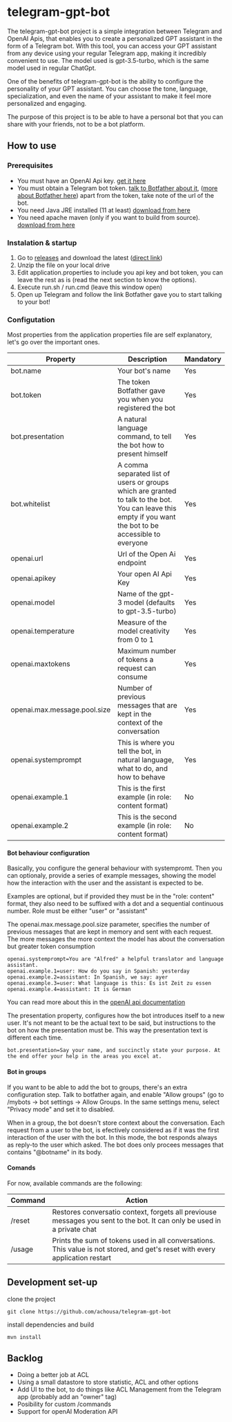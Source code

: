 # telegram-gpt-bot

The telegram-gpt-bot project is a simple integration between Telegram and OpenAI Apis, that enables you to create a personalized GPT assistant in the form of a Telegram bot. With this tool, you can access your GPT assistant from any device using your regular Telegram app, making it incredibly convenient to use. The model used is gpt-3.5-turbo, which is the same model used in regular ChatGpt.

One of the benefits of telegram-gpt-bot is the ability to configure the personality of your GPT assistant. You can choose the tone, language, specialization, and even the name of your assistant to make it feel more personalized and engaging.

The purpose of this project is to be able to have a personal bot that you can share with your friends, not to be a bot platform.

## How to use

### Prerequisites

- You must have an OpenAI Api key. [get it here](https://platform.openai.com)
- You must obtain a Telegram bot token. [talk to Botfather about it](https://t.me/botfather), ([more about Botfather here](https://t.me/botfather)) apart from the token, take note of the url of the bot.
- You need Java JRE installed (11 at least) [download from here](https://adoptium.net/es/installation/#x64_win-jre)
- You need apache maven (only if you want to build from source). [download from here](https://maven.apache.org/download.cgi)

### Instalation & startup

1. Go to [releases](https://github.com/achousa/telegram-gpt-bot/releases) and download the latest ([direct link](https://github.com/achousa/telegram-gpt-bot/releases/download/0.0.1/telegram-gpt-bot-0.0.1.zip))
2. Unzip the file on your local drive
3. Edit application.properties to include you api key and bot token, you can leave the rest as is (read the next section to know the options).
4. Execute run.sh / run.cmd (leave this window open)
5. Open up Telegram and follow the link Botfather gave you to start talking to your bot!

### Configutation

Most properties from the application properties file are self explanatory, let's go over the important ones.

| Property | Description | Mandatory |
| ----------- | ----------- | -------- |
| bot.name | Your bot's name |   Yes   |
| bot.token | The token Botfather gave you when you registered the bot |   Yes   |
| bot.presentation | A natural language command, to tell the bot how to present himself |   Yes   |
| bot.whitelist | A comma separated list of users or groups which are granted to talk to the bot. You can leave this empty if you want the bot to be accessible to everyone |   Yes   |
| openai.url | Url of the Open Ai endpoint |   Yes   |
| openai.apikey | Your open AI Api Key |   Yes   |
| openai.model | Name of the gpt-3 model (defaults to gpt-3.5-turbo) |   Yes   |
| openai.temperature | Measure of the model creativity from 0 to 1 |   Yes   |
| openai.maxtokens | Maximum number of tokens a request can consume |   Yes   |
| openai.max.message.pool.size | Number of previous messages that are kept in the context of the conversation |   Yes   |
| openai.systemprompt | This is where you tell the bot, in natural language, what to do, and how to behave |   Yes   |
| openai.example.1 | This is the first example (in role: content format) |   No   |
| openai.example.2 | This is the second example (in role: content format) |   No   |

#### Bot behaviour configuration

Basically, you configure the general behaviour with systempromt. Then you can optionaly, provide a series of example messages, showing the model how the interaction with the user and the assistant is expected to be.

Examples are optional, but if provided they must be in the "role: content" format, they also need to be suffixed with a dot and a sequential continuous number. Role must be either "user" or "assistant"

The openai.max.message.pool.size parameter, specifies the number of previous messages that are kept in memory and sent with each request. The more messages the more context the model has about the conversation but greater token consumption

```
openai.systemprompt=You are "Alfred" a helpful translator and language assistant.
openai.example.1=user: How do you say in Spanish: yesterday
openai.example.2=assistant: In Spanish, we say: ayer
openai.example.3=user: What language is this: Es ist Zeit zu essen
openai.example.4=assistant: It is German
```

You can read more about this in the [openAI api documentation](https://platform.openai.com/docs/guides/chat/introduction)

The presentation property, configures how the bot introduces itself to a new user. It's not meant to be the actual text to be said, but instructions to the bot on how the presentation must be. This way the presentation text is different each time.

```
bot.presentation=Say your name, and succinctly state your purpose. At the end offer your help in the areas you excel at.
```

#### Bot in groups

If you want to be able to add the bot to groups, there's an extra configuration step. Talk to botfather again, and enable "Allow groups" (go to /mybots -> bot settings -> Allow Groups. In the same settings menu, select "Privacy mode" and set it to disabled.

When in a group, the bot doesn't store context about the conversation. Each request from a user to the bot, is efectively considered as if it was the first interaction of the user with the bot. In this mode, the bot responds always as reply-to the user which asked. The bot does only procees messages that contains "@botname" in its body.

#### Comands

For now, available commands are the following:

| Command | Action |
| ----------- | ----------- |
| /reset | Restores conversatio context, forgets all previouse messages you sent to the bot. It can only be used in a private chat |
| /usage | Prints the sum of tokens used in all conversations. This value is not stored, and get's reset with every application restart |

## Development set-up

clone the project

`git clone https://github.com/achousa/telegram-gpt-bot`

install dependencies and build

`mvn install`

## Backlog

- Doing a better job at ACL
- Using a small datastore to store statistic, ACL and other options
- Add UI to the bot, to do things like ACL Management from the Telegram app (probably add an "owner" tag)
- Posibility for custom /commands
- Support for openAI Moderation API
